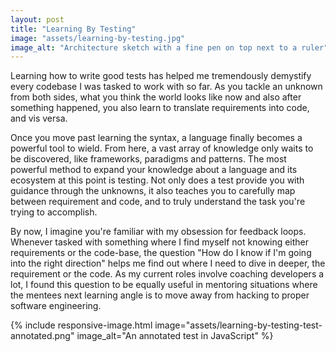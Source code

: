 ```yaml
---
layout: post
title: "Learning By Testing"
image: "assets/learning-by-testing.jpg"
image_alt: "Architecture sketch with a fine pen on top next to a ruler"
---
```

Learning how to write good tests has helped me tremendously demystify every codebase I was tasked to work with so far. As you tackle an unknown from both sides, what you think the world looks like now and also after something happened, you also learn to translate requirements into code, and vis versa.

Once you move past learning the syntax, a language finally becomes a powerful tool to wield. From here, a vast array of knowledge only waits to be discovered, like frameworks, paradigms and patterns. The most powerful method to expand your knowledge about a language and its ecosystem at this point is testing. Not only does a test provide you with guidance through the unknowns, it also teaches you to carefully map between requirement and code, and to truly understand the task you're trying to accomplish.

By now, I imagine you're familiar with my obsession for feedback loops. Whenever tasked with something where I find myself not knowing either requirements or the code-base, the question "How do I know if I'm going into the right direction" helps me find out where I need to dive in deeper, the requirement or the code. As my current roles involve coaching developers a lot, I found this question to be equally useful in mentoring situations where the mentees next learning angle is to move away from hacking to proper software engineering.

{% include responsive-image.html image="assets/learning-by-testing-test-annotated.png" image_alt="An annotated test in JavaScript" %}
